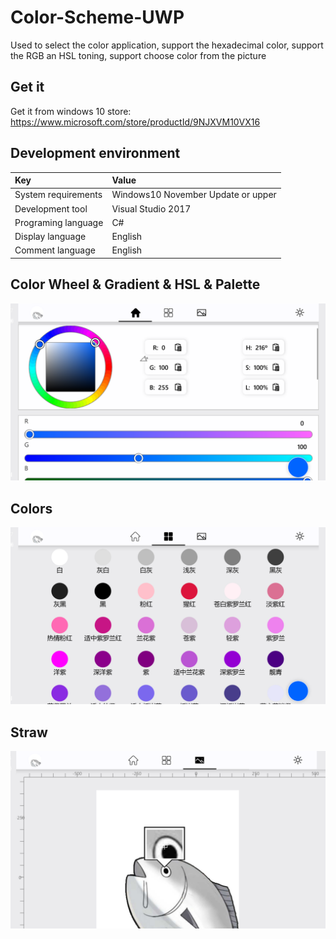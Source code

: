 # Color-Scheme-UWP
Used to select the color application, support the hexadecimal color, support the RGB an HSL toning, support choose color from the picture


## Get it

Get it from windows 10 store:<br>
https://www.microsoft.com/store/productId/9NJXVM10VX16


## Development environment

|Key|Value|
|:-|:-|
|System requirements| Windows10 November Update or upper|
|Development tool|Visual Studio 2017|
|Programing language|C#|
|Display language|English|
|Comment language|English|


##  Color Wheel & Gradient & HSL & Palette

![](https://github.com/ysdy44/Color-Scheme-UWP/blob/master/ScreenShot/phone001.PNG)



## Colors

![](https://github.com/ysdy44/Color-Scheme-UWP/blob/master/ScreenShot/phone002.PNG)



## Straw 

![](https://github.com/ysdy44/Color-Scheme-UWP/blob/master/ScreenShot/phone003.PNG)